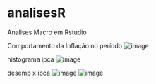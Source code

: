 # analisesR
Analises Macro em Rstudio

Comportamento da Inflação no período
![image](https://github.com/user-attachments/assets/bda0cc23-0a4e-4192-b063-c11cf8516bcc)

histograma ipca 
![image](https://github.com/user-attachments/assets/9d45c11e-3c35-4230-8916-6713b0358980)

desemp x ipca
![image](https://github.com/user-attachments/assets/023ba232-1ec7-4585-91cc-9c8c9a8d3bfa)
![image](https://github.com/user-attachments/assets/84dc23bb-3e20-4719-9dfc-6c46ae2f22ce)

